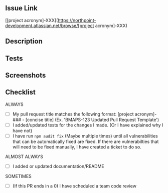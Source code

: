 ## Issue Link
<!-- Be sure to add the issue key in the pull request title so it will automatically transition upon merge. ex. BMAPS-123-->
[[project acronym]-XXX](https://northpoint-development.atlassian.net/browse/[project acronym]-XXX)

## Description
<!-- Concisely describe what the pull request does. -->

## Tests
<!-- Give steps for the reviewer to verify that this PR fixes the problem; or delete the section entirely. -->

## Screenshots
<!-- Add screenshots to show the problem and the solution; or delete the section entirely. -->

## Checklist
<!-- Replace  the [ ] with [x] to check the boxes. --> 
ALWAYS
- [ ] My pull request title matches the following format: [project acronym]-### - [concise title]
      (Ex. 'BMAPS-123 Updated Pull Request Template')
- [ ] I added/updated tests for the changes I made. (Or I have explained why I have not)
- [ ] I have run `npm audit fix` (Maybe multiple times) until all vulnerabilities that can be automatically fixed are fixed. If there are vulnerabilties that will need to be fixed manually, I have created a ticket to do so.

ALMOST ALWAYS
- [ ] I added or updated documentation/README

SOMETIMES
- [ ] (If this PR ends in a 0) I have scheduled a team code review

[best_practices]:https://gist.github.com/robertpainsi/b632364184e70900af4ab688decf6f53